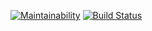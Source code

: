 [![Maintainability](https://api.codeclimate.com/v1/badges/492f082eea52f129fc7a/maintainability)](https://codeclimate.com/github/gorushkin/frontend-project-lvl1/maintainability)
[![Build Status](https://travis-ci.org/gorushkin/frontend-project-lvl1.svg?branch=master)](https://travis-ci.org/gorushkin/frontend-project-lvl1)